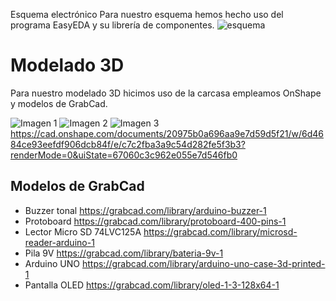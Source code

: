  Esquema electrónico
Para nuestro esquema hemos hecho uso del programa EasyEDA y su librería de componentes. 
![esquema](https://github.com/leomachiavello/FundBio2024-2/blob/main/Im%C3%A1genes/Schematic_FUNBIO_2024-10-08.png?raw=true)
# Modelado 3D
Para nuestro modelado 3D hicimos uso de la carcasa empleamos OnShape y modelos de GrabCad.

![Imagen 1](https://github.com/user-attachments/assets/13a6c190-8ccb-4dca-b2c8-f146b4da622a)
![Imagen 2](https://github.com/user-attachments/assets/2a9c270b-cbb9-4634-9475-2177bd1949dc)
![Imagen 3](https://github.com/user-attachments/assets/40311d2c-16ec-4873-a531-25101af58c9c)
https://cad.onshape.com/documents/20975b0a696aa9e7d59d5f21/w/6d4684ce93eefdf906dcb84f/e/c7c2fba3a9c54d282fe5f3b3?renderMode=0&uiState=67060c3c962e055e7d546fb0



## Modelos de GrabCad
- Buzzer tonal https://grabcad.com/library/arduino-buzzer-1
- Protoboard https://grabcad.com/library/protoboard-400-pins-1
- Lector Micro SD 74LVC125A https://grabcad.com/library/microsd-reader-arduino-1
- Pila 9V https://grabcad.com/library/bateria-9v-1
- Arduino UNO https://grabcad.com/library/arduino-uno-case-3d-printed-1
- Pantalla OLED https://grabcad.com/library/oled-1-3-128x64-1
